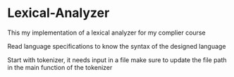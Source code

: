 # Lexical-Analyzer
This my implementation of a lexical analyzer for my complier course

Read language specifications to know the syntax of the designed language

Start with tokenizer, it needs input in a file
make sure to update the file path in the main function of the tokenizer
